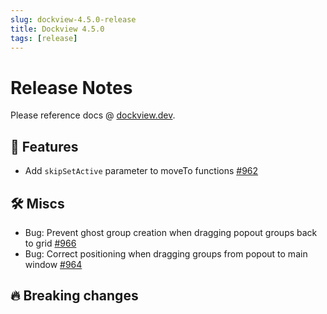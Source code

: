 ```yaml
---
slug: dockview-4.5.0-release
title: Dockview 4.5.0
tags: [release]
---
```


# Release Notes

Please reference docs @ [dockview.dev](https://dockview.dev).

## 🚀 Features

- Add `skipSetActive` parameter to moveTo functions [#962](https://github.com/mathuo/dockview/pull/962)

## 🛠 Miscs

- Bug: Prevent ghost group creation when dragging popout groups back to grid [#966](https://github.com/mathuo/dockview/pull/966)
- Bug: Correct positioning when dragging groups from popout to main window [#964](https://github.com/mathuo/dockview/pull/964)

## 🔥 Breaking changes

